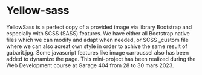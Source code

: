 # Yellow-sass

YellowSass is a perfect copy of a provided image via library Bootstrap and especially with SCSS (SASS) features. We have either all Bootstrap native files which we can modify and adapt when needed, or SCSS _custom file where we can also acreat own style in order to achive the same result of gabarit.jpg. Some javascript features like image carroussel also has been added to dynamize the page. This mini-project has been realized during the Web Development course at Garage 404 from 28 to 30 mars 2023.
